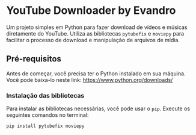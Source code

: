 # YouTube Downloader by Evandro

Um projeto simples em Python para fazer download de vídeos e músicas diretamente do YouTube. Utiliza as bibliotecas `pytubefix` e `moviepy` para facilitar o processo de download e manipulação de arquivos de mídia.

## Pré-requisitos

Antes de começar, você precisa ter o Python instalado em sua máquina. Você pode baixa-lo neste link: https://www.python.org/downloads/

### Instalação das bibliotecas

Para instalar as bibliotecas necessárias, você pode usar o `pip`. Execute os seguintes comandos no terminal:

```bash
pip install pytubefix moviepy
